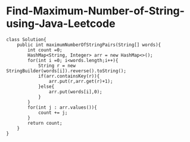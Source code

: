 # Find-Maximum-Number-of-String-using-Java-Leetcode

    class Solution{
        public int maximumNumberOfStringPairs(String[] words){
            int count =0;
            HashMap<String, Integer> arr = new HashMap<>();
            for(int i =0; i<words.length;i++){
                String r = new StringBuilder(words[i]).reverse().toString();
                if(arr.containsKey(r)){
                    arr.put(r,arr.get(r)+1);
                }else{
                    arr.put(words[i],0);
                }
            }
            for(int j : arr.values()){
                count += j;
            }
            return count;
        }
    }
